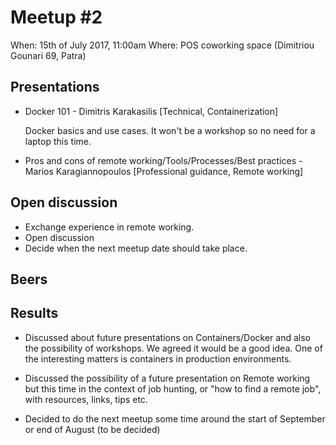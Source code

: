 # Meetup #2

When: 15th of July 2017, 11:00am
Where: POS coworking space (Dimitriou Gounari 69, Patra)

## Presentations

- Docker 101 - Dimitris Karakasilis [Technical, Containerization]

  Docker basics and use cases. It won't be a workshop so no need for a laptop
  this time.

- Pros and cons of remote working/Tools/Processes/Best practices - Marios Karagiannopoulos [Professional guidance, Remote working]

## Open discussion

- Exchange experience in remote working.
- Open discussion
- Decide when the next meetup date should take place.

## Beers


## Results

- Discussed about future presentations on Containers/Docker and also the possibility
  of workshops. We agreed it would be a good idea. One of the interesting matters
  is containers in production environments.

- Discussed the possibility of a future presentation on Remote working but
  this time in the context of job hunting, or "how to find a remote job", with
  resources, links, tips etc.

- Decided to do the next meetup some time around the start of September or end of August (to be decided)
